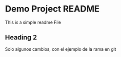 # Demo Project  README
This is a simple readme File
## Heading 2
Solo algunos cambios, con el ejemplo de la rama en git